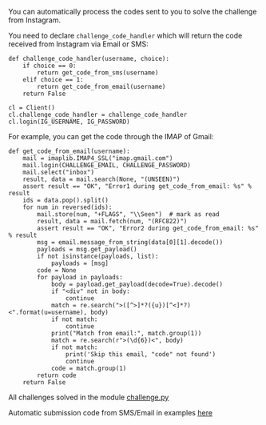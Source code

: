 

You can automatically process the codes sent to you to solve the challenge from Instagram.

You need to declare `challenge_code_handler` which will return the code received from Instagram via Email or SMS:

```
def challenge_code_handler(username, choice):
    if choice == 0:
        return get_code_from_sms(username)
    elif choice == 1:
        return get_code_from_email(username)
    return False

cl = Client()
cl.challenge_code_handler = challenge_code_handler
cl.login(IG_USERNAME, IG_PASSWORD)
```

For example, you can get the code through the IMAP of Gmail:

```
def get_code_from_email(username):
    mail = imaplib.IMAP4_SSL("imap.gmail.com")
    mail.login(CHALLENGE_EMAIL, CHALLENGE_PASSWORD)
    mail.select("inbox")
    result, data = mail.search(None, "(UNSEEN)")
    assert result == "OK", "Error1 during get_code_from_email: %s" % result
    ids = data.pop().split()
    for num in reversed(ids):
        mail.store(num, "+FLAGS", "\\Seen")  # mark as read
        result, data = mail.fetch(num, "(RFC822)")
        assert result == "OK", "Error2 during get_code_from_email: %s" % result
        msg = email.message_from_string(data[0][1].decode())
        payloads = msg.get_payload()
        if not isinstance(payloads, list):
            payloads = [msg]
        code = None
        for payload in payloads:
            body = payload.get_payload(decode=True).decode()
            if "<div" not in body:
                continue
            match = re.search(">([^>]*?({u})[^<]*?)<".format(u=username), body)
            if not match:
                continue
            print("Match from email:", match.group(1))
            match = re.search(r">(\d{6})<", body)
            if not match:
                print('Skip this email, "code" not found')
                continue
            code = match.group(1)
        return code
    return False
```

All challenges solved in the module [challenge.py](https://github.com/adw0rd/instagrapi/blob/master/instagrapi/mixins/challenge.py)

Automatic submission code from SMS/Email in examples [here](https://github.com/adw0rd/instagrapi/blob/master/examples/challenge_resolvers.py)
